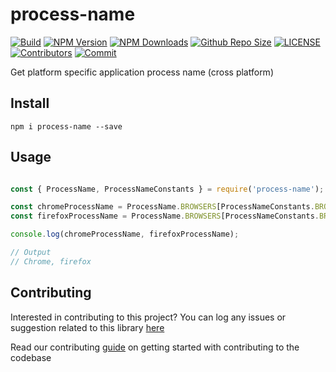 # process-name

[![Build](https://github.com/arshadkazmi42/process-name/actions/workflows/nodejs.yml/badge.svg)](https://github.com/arshadkazmi42/process-name/actions/workflows/nodejs.yml)
[![NPM Version](https://img.shields.io/npm/v/process-name.svg)](https://www.npmjs.com/package/process-name)
[![NPM Downloads](https://img.shields.io/npm/dt/process-name.svg)](https://www.npmjs.com/package/process-name)
[![Github Repo Size](https://img.shields.io/github/repo-size/arshadkazmi42/process-name.svg)](https://github.com/arshadkazmi42/process-name)
[![LICENSE](https://img.shields.io/npm/l/process-name.svg)](https://github.com/arshadkazmi42/process-name/blob/master/LICENSE)
[![Contributors](https://img.shields.io/github/contributors/arshadkazmi42/process-name.svg)](https://github.com/arshadkazmi42/process-name/graphs/contributors)
[![Commit](https://img.shields.io/github/last-commit/arshadkazmi42/process-name.svg)](https://github.com/arshadkazmi42/process-name/commits/master)

Get platform specific application process name (cross platform)

## Install

```
npm i process-name --save
```

## Usage

```javascript

const { ProcessName, ProcessNameConstants } = require('process-name');

const chromeProcessName = ProcessName.BROWSERS[ProcessNameConstants.BROWSERS.CHROME][process.platform];
const firefoxProcessName = ProcessName.BROWSERS[ProcessNameConstants.BROWSERS.FIREFOX][process.platform];

console.log(chromeProcessName, firefoxProcessName);

// Output
// Chrome, firefox

```

## Contributing

Interested in contributing to this project?
You can log any issues or suggestion related to this library [here](https://github.com/arshadkazmi42/process-name/issues/new)

Read our contributing [guide](CONTRIBUTING.md) on getting started with contributing to the codebase
